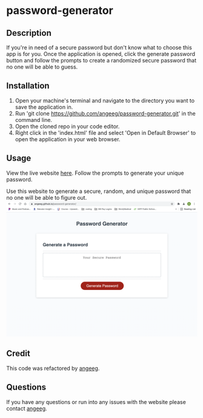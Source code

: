# password-generator

## Description 
If you're in need of a secure password but don't know what to choose this app is for you. Once the application is opened, click the generate password button and follow the prompts to create a randomized secure password that no one will be able to guess. 
## Installation
1. Open your machine's terminal and navigate to the directory you want to save the application in.
2. Run 'git clone https://github.com/angeeg/password-generator.git' in the command line.
3. Open the cloned repo in your code editor. 
4. Right click in the 'index.html' file and select 'Open in Default Browser' to open the application in your web browser.
## Usage 
View the live website [here](https://angeeg.github.io/password-generator/). Follow the prompts to generate your unique password.

Use this website to generate a secure, random, and unique password that no one will be able to figure out. 
<img src="password-generator-screenshot.png">


## Credit 
This code was refactored by <a href="https://github.com/angeeg">angeeg</a>.

## Questions
If you have any questions or run into any issues with the website please contact <a href="https://github.com/angeeg">angeeg</a>.
